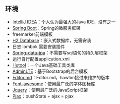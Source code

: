 ## 环境
- [IntelliJ IDEA](https://www.jetbrains.com/idea/)：个人认为最强大的Java IDE，没有之一
- [Spring Boot](https://github.com/spring-projects/spring-boot)：Spring的微服务框架
- freemarker前端模板
- [H2 Database](https://github.com/h2database/h2database)：嵌入式数据库，无需安装
- 日志 lombok 需要安装插件
- [Spring-data-jpa](https://github.com/spring-projects/spring-data-jpa.git)：不需要写sql语句的持久层框架
- 运行自行配置application.xml
- [Hutool](https://github.com/looly/hutool)：一个Java基础工具类库
- [AdminLTE](https://github.com/almasaeed2010/AdminLTE)：基于Bootstrap的后台模板
- [Editor.md](https://github.com/hawtim/editor.md)：Editor.md，hawtim接过来维护的版本
- [Font-awesome](https://github.com/FortAwesome/Font-Awesome.git)：使用最广泛的字体图标库
- [Jquery](https://github.com/jquery/jquery.git)：使用最广泛的JavaScript框架
- [Pjax](https://github.com/defunkt/jquery-pjax.git)：pushState + ajax = pjax